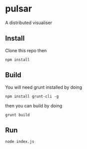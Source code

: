 # pulsar
A distributed visualiser

## Install

Clone this repo then

    npm install

## Build

You will need grunt installed by doing

    npm install grunt-cli -g

then you can build by doing

    grunt build

## Run

    node index.js